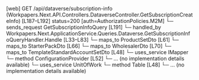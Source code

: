 [web] GET /api/dataverse/subscription-info  (Workpapers.Next.API.Controllers.DataverseController.GetSubscriptionCreateInfo)  [L187–L192] status=200 [auth=AuthorizationPolicies.M2M]
  └─ sends_request GetSubscriptionInfoQuery [L191]
    └─ handled_by Workpapers.Next.ApplicationService.Queries.Dataverse.GetSubscriptionInfoQueryHandler.Handle [L33–L83]
      └─ maps_to ProductSetDto [L61]
      └─ maps_to StarterPackDto [L66]
      └─ maps_to WholesalerDto [L70]
      └─ maps_to TemplateStandardAccountSetDto [L48]
      └─ uses_service IMapper
        └─ method ConfigurationProvider [L52]
          └─ ... (no implementation details available)
      └─ uses_service UnitOfWork
        └─ method Table [L48]
          └─ ... (no implementation details available)

